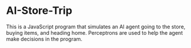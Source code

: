 # AI-Store-Trip
This is a JavaScript program that simulates an AI agent going to the store, buying items, and heading home. Perceptrons are used to help the agent make decisions in the program.
